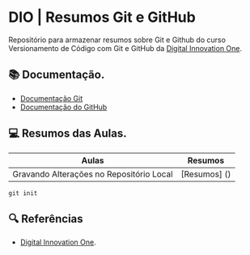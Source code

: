 # DIO | Resumos Git e GitHub

Repositório para armazenar resumos sobre Git e Github do curso Versionamento de Código com Git e GitHub da [Digital Innovation One](https://www.dio.me/).

## 📚 Documentação.
- [Documentação Git](https://git-scm.com/doc)
- [Documentação do GitHub](https://docs.github.com/)

## 💻 Resumos das Aulas.

| Aulas | Resumos |
|-------|---------|
| Gravando Alterações no Repositório Local |[Resumos] () |

```
git init
```

## 🔍 Referências
- [Digital Innovation One]().
